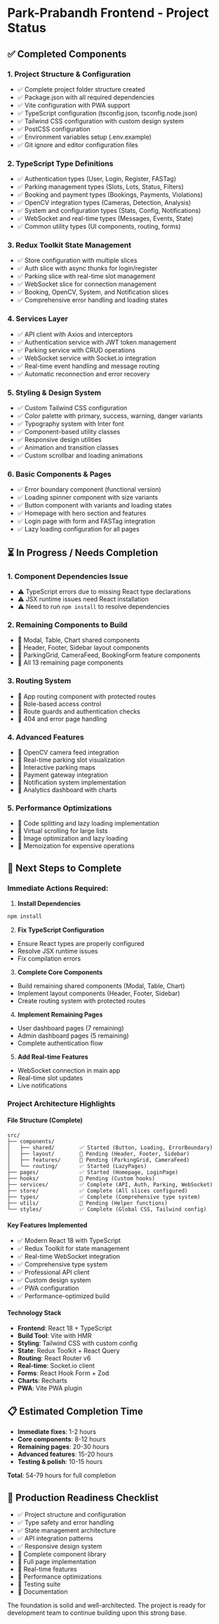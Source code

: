 # Park-Prabandh Frontend - Project Status

## ✅ Completed Components

### 1. Project Structure & Configuration
- ✅ Complete project folder structure created
- ✅ Package.json with all required dependencies
- ✅ Vite configuration with PWA support
- ✅ TypeScript configuration (tsconfig.json, tsconfig.node.json)
- ✅ Tailwind CSS configuration with custom design system
- ✅ PostCSS configuration
- ✅ Environment variables setup (.env.example)
- ✅ Git ignore and editor configuration files

### 2. TypeScript Type Definitions
- ✅ Authentication types (User, Login, Register, FASTag)
- ✅ Parking management types (Slots, Lots, Status, Filters)
- ✅ Booking and payment types (Bookings, Payments, Violations)
- ✅ OpenCV integration types (Cameras, Detection, Analysis)
- ✅ System and configuration types (Stats, Config, Notifications)
- ✅ WebSocket and real-time types (Messages, Events, State)
- ✅ Common utility types (UI components, routing, forms)

### 3. Redux Toolkit State Management
- ✅ Store configuration with multiple slices
- ✅ Auth slice with async thunks for login/register
- ✅ Parking slice with real-time slot management
- ✅ WebSocket slice for connection management
- ✅ Booking, OpenCV, System, and Notification slices
- ✅ Comprehensive error handling and loading states

### 4. Services Layer
- ✅ API client with Axios and interceptors
- ✅ Authentication service with JWT token management
- ✅ Parking service with CRUD operations
- ✅ WebSocket service with Socket.io integration
- ✅ Real-time event handling and message routing
- ✅ Automatic reconnection and error recovery

### 5. Styling & Design System
- ✅ Custom Tailwind CSS configuration
- ✅ Color palette with primary, success, warning, danger variants
- ✅ Typography system with Inter font
- ✅ Component-based utility classes
- ✅ Responsive design utilities
- ✅ Animation and transition classes
- ✅ Custom scrollbar and loading animations

### 6. Basic Components & Pages
- ✅ Error boundary component (functional version)
- ✅ Loading spinner component with size variants
- ✅ Button component with variants and loading states
- ✅ Homepage with hero section and features
- ✅ Login page with form and FASTag integration
- ✅ Lazy loading configuration for all pages

## ⏳ In Progress / Needs Completion

### 1. Component Dependencies Issue
- ⚠️ TypeScript errors due to missing React type declarations
- ⚠️ JSX runtime issues need React installation
- ⚠️ Need to run `npm install` to resolve dependencies

### 2. Remaining Components to Build
- 🔲 Modal, Table, Chart shared components
- 🔲 Header, Footer, Sidebar layout components
- 🔲 ParkingGrid, CameraFeed, BookingForm feature components
- 🔲 All 13 remaining page components

### 3. Routing System
- 🔲 App routing component with protected routes
- 🔲 Role-based access control
- 🔲 Route guards and authentication checks
- 🔲 404 and error page handling

### 4. Advanced Features
- 🔲 OpenCV camera feed integration
- 🔲 Real-time parking slot visualization
- 🔲 Interactive parking maps
- 🔲 Payment gateway integration
- 🔲 Notification system implementation
- 🔲 Analytics dashboard with charts

### 5. Performance Optimizations
- 🔲 Code splitting and lazy loading implementation
- 🔲 Virtual scrolling for large lists
- 🔲 Image optimization and lazy loading
- 🔲 Memoization for expensive operations

## 🚀 Next Steps to Complete

### Immediate Actions Required:

1. **Install Dependencies**
```bash
npm install
```

2. **Fix TypeScript Configuration**
- Ensure React types are properly configured
- Resolve JSX runtime issues
- Fix compilation errors

3. **Complete Core Components**
- Build remaining shared components (Modal, Table, Chart)
- Implement layout components (Header, Footer, Sidebar)
- Create routing system with protected routes

4. **Implement Remaining Pages**
- User dashboard pages (7 remaining)
- Admin dashboard pages (5 remaining)
- Complete authentication flow

5. **Add Real-time Features**
- WebSocket connection in main app
- Real-time slot updates
- Live notifications

### Project Architecture Highlights

#### File Structure (Complete)
```
src/
├── components/
│   ├── shared/        ✅ Started (Button, Loading, ErrorBoundary)
│   ├── layout/        🔲 Pending (Header, Footer, Sidebar)
│   ├── features/      🔲 Pending (ParkingGrid, CameraFeed)
│   └── routing/       ✅ Started (LazyPages)
├── pages/             ✅ Started (Homepage, LoginPage)
├── hooks/             🔲 Pending (Custom hooks)
├── services/          ✅ Complete (API, Auth, Parking, WebSocket)
├── store/             ✅ Complete (All slices configured)
├── types/             ✅ Complete (Comprehensive type system)
├── utils/             🔲 Pending (Helper functions)
└── styles/            ✅ Complete (Global CSS, Tailwind config)
```

#### Key Features Implemented
- ✅ Modern React 18 with TypeScript
- ✅ Redux Toolkit for state management
- ✅ Real-time WebSocket integration
- ✅ Comprehensive type system
- ✅ Professional API client
- ✅ Custom design system
- ✅ PWA configuration
- ✅ Performance-optimized build

#### Technology Stack
- **Frontend**: React 18 + TypeScript
- **Build Tool**: Vite with HMR
- **Styling**: Tailwind CSS with custom config
- **State**: Redux Toolkit + React Query
- **Routing**: React Router v6
- **Real-time**: Socket.io client
- **Forms**: React Hook Form + Zod
- **Charts**: Recharts
- **PWA**: Vite PWA plugin

## 📋 Estimated Completion Time
- **Immediate fixes**: 1-2 hours
- **Core components**: 8-12 hours
- **Remaining pages**: 20-30 hours
- **Advanced features**: 15-20 hours
- **Testing & polish**: 10-15 hours

**Total**: 54-79 hours for full completion

## 🎯 Production Readiness Checklist
- ✅ Project structure and configuration
- ✅ Type safety and error handling
- ✅ State management architecture
- ✅ API integration patterns
- ✅ Responsive design system
- 🔲 Complete component library
- 🔲 Full page implementation
- 🔲 Real-time features
- 🔲 Performance optimizations
- 🔲 Testing suite
- 🔲 Documentation

The foundation is solid and well-architected. The project is ready for development team to continue building upon this strong base.